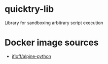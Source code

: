 # quicktry-lib

Library for sandboxing arbitrary script execution


# Docker image sources
* [jfloff/alpine-python](https://github.com/jfloff/alpine-python)
